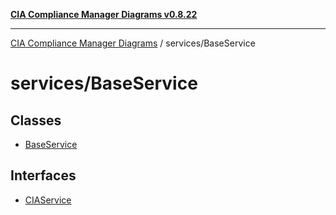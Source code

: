 [**CIA Compliance Manager Diagrams v0.8.22**](../../README.md)

***

[CIA Compliance Manager Diagrams](../../modules.md) / services/BaseService

# services/BaseService

## Classes

- [BaseService](classes/BaseService.md)

## Interfaces

- [CIAService](interfaces/CIAService.md)
